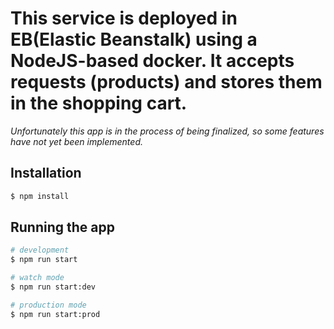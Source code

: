 # This service is deployed in EB(Elastic Beanstalk) using a NodeJS-based docker. It accepts requests (products) and stores them in the shopping cart.

*Unfortunately this app is in the process of being finalized, so some features have not yet been implemented.*

## Installation

```bash
$ npm install
```

## Running the app

```bash
# development
$ npm run start

# watch mode
$ npm run start:dev

# production mode
$ npm run start:prod
```

